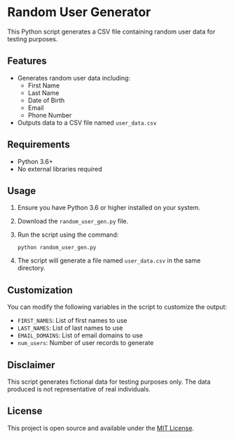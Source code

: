 # Random User Generator

This Python script generates a CSV file containing random user data for testing purposes.

## Features

- Generates random user data including:
  - First Name
  - Last Name
  - Date of Birth
  - Email
  - Phone Number
- Outputs data to a CSV file named `user_data.csv`

## Requirements

- Python 3.6+
- No external libraries required

## Usage

1. Ensure you have Python 3.6 or higher installed on your system.
2. Download the `random_user_gen.py` file.
3. Run the script using the command:

   ```
   python random_user_gen.py
   ```

4. The script will generate a file named `user_data.csv` in the same directory.

## Customization

You can modify the following variables in the script to customize the output:

- `FIRST_NAMES`: List of first names to use
- `LAST_NAMES`: List of last names to use
- `EMAIL_DOMAINS`: List of email domains to use
- `num_users`: Number of user records to generate

## Disclaimer

This script generates fictional data for testing purposes only. The data produced is not representative of real individuals.

## License

This project is open source and available under the [MIT License](LICENSE).
